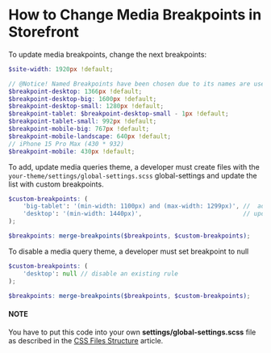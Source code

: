 <a id="dev-doc-frontend-storefront-css-media-breakpoints"></a>

# How to Change Media Breakpoints in Storefront

To update media breakpoints, change the next breakpoints:

```scss
$site-width: 1920px !default;

// @Notice! Named Breakpoints have been chosen due to its names are used in configuration for menu, GrapesJS, Viewport manager, etc.
$breakpoint-desktop: 1366px !default;
$breakpoint-desktop-big: 1600px !default;
$breakpoint-desktop-small: 1280px !default;
$breakpoint-tablet: $breakpoint-desktop-small - 1px !default;
$breakpoint-tablet-small: 992px !default;
$breakpoint-mobile-big: 767px !default;
$breakpoint-mobile-landscape: 640px !default;
// iPhone 15 Pro Max (430 * 932)
$breakpoint-mobile: 430px !default;
```

To add, update media queries theme, a developer must create files with the `your-theme/settings/global-settings.scss` global-settings and update the list with custom breakpoints.

```scss
$custom-breakpoints: (
    'big-tablet': '(min-width: 1100px) and (max-width: 1299px)', //  add a new rule
    'desktop': '(min-width: 1440px)',                            // update an existing rule
);

$breakpoints: merge-breakpoints($breakpoints, $custom-breakpoints);
```

To disable a media query theme, a developer must set breakpoint to null

```scss
$custom-breakpoints: (
    'desktop': null // disable an existing rule
);

$breakpoints: merge-breakpoints($breakpoints, $custom-breakpoints);
```

#### NOTE
You have to put this code into your own **settings/global-settings.scss** file as described in
the [CSS Files Structure](../css/index.md#dev-doc-frontend-css-theme-structure) article.

<!-- Frontend -->
